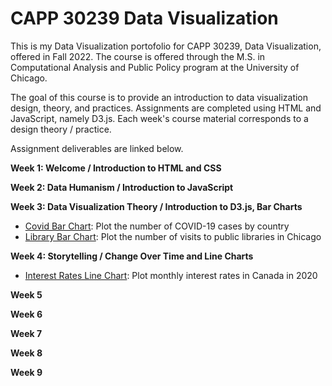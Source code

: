 # CAPP 30239 Data Visualization

This is my Data Visualization portofolio for CAPP 30239, Data Visualization, offered in Fall 2022. The course is offered through the M.S. in Computational Analysis and Public Policy program at the University of Chicago.

The goal of this course is to provide an introduction to data visualization design, theory, and practices. Assignments are completed using HTML and JavaScript, namely D3.js. Each week's course material corresponds to a design theory / practice. 

Assignment deliverables are linked below.

**Week 1: Welcome / Introduction to HTML and CSS**

**Week 2: Data Humanism / Introduction to JavaScript**

**Week 3: Data Visualization Theory / Introduction to D3.js, Bar Charts**

- [Covid Bar Chart](https://lindshiser.github.io/CAPP30239_FA22/week_03/index.html): Plot the number of COVID-19 cases by country
- [Library Bar Chart](https://lindshiser.github.io/CAPP30239_FA22/week_03/homework.html): Plot the number of visits to public libraries in Chicago

**Week 4: Storytelling / Change Over Time and Line Charts**

- [Interest Rates Line Chart](https://lindshiser.github.io/CAPP30239_FA22/week_04/homework.html): Plot monthly interest rates in Canada in 2020

**Week 5**

**Week 6**

**Week 7**

**Week 8**

**Week 9**
